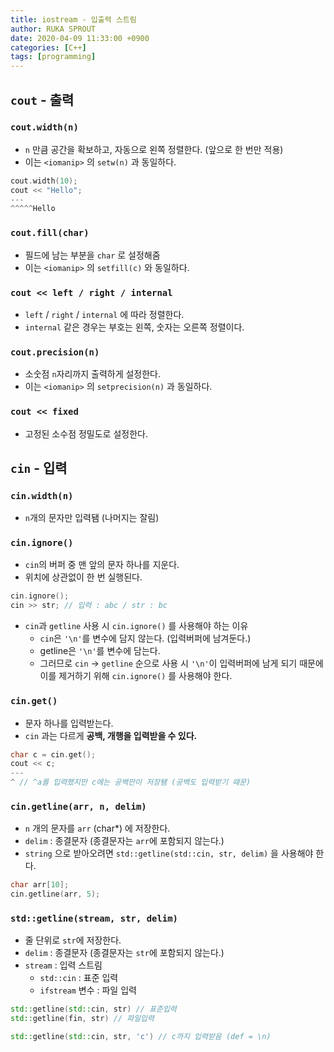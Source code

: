 ```yaml
---
title: iostream - 입출력 스트림
author: RUKA SPROUT
date: 2020-04-09 11:33:00 +0900
categories: [C++]
tags: [programming]
---
```

## `cout` - 출력
### `cout.width(n)`
- `n` 만큼 공간을 확보하고, 자동으로 왼쪽 정렬한다. (앞으로 한 번만 적용)
- 이는 `<iomanip>` 의 `setw(n)` 과 동일하다.
```cpp
cout.width(10);
cout << "Hello";
---
^^^^^Hello
```

### `cout.fill(char)`
- 필드에 남는 부분을 `char` 로 설정해줌
- 이는 `<iomanip>` 의 `setfill(c)` 와 동일하다.

### `cout << left / right / internal`
- `left` / `right` / `internal` 에 따라 정렬한다.
- `internal` 같은 경우는 부호는 왼쪽, 숫자는 오른쪽 정렬이다.

### `cout.precision(n)`
- 소숫점 `n`자리까지 출력하게 설정한다.
- 이는 `<iomanip>` 의 `setprecision(n)` 과 동일하다.

### `cout << fixed`
- 고정된 소수점 정밀도로 설정한다.

## `cin` - 입력

### `cin.width(n)`
- `n`개의 문자만 입력됌 (나머지는 잘림)

### `cin.ignore()`
- `cin`의 버퍼 중 맨 앞의 문자 하나를 지운다.
- 위치에 상관없이 한 번 실행된다.

```cpp
cin.ignore();
cin >> str; // 입력 : abc / str : bc
```

- `cin`과 `getline` 사용 시 `cin.ignore()` 를 사용해야 하는 이유
    - `cin`은 `'\n'`를 변수에 담지 않는다. (입력버퍼에 남겨둔다.)
    - getline은 `'\n'`를 변수에 담는다.
    - 그러므로 `cin` → `getline` 순으로 사용 시 `'\n'`이 입력버퍼에 남게 되기 때문에 이를 제거하기 위해 `cin.ignore()` 를 사용해야 한다.

### `cin.get()`
- 문자 하나를 입력받는다.
- `cin` 과는 다르게 **공백, 개행을 입력받을 수 있다.**

```cpp
char c = cin.get();
cout << c;
---
^ // ^a를 입력했지만 c에는 공백만이 저장됌 (공백도 입력받기 때문)
```

### `cin.getline(arr, n, delim)`
- `n` 개의 문자를 `arr` (char*) 에 저장한다.
- `delim` : 종결문자 (종결문자는 `arr`에 포함되지 않는다.)
- `string` 으로 받아오려면 `std::getline(std::cin, str, delim)` 을 사용해야 한다.

```cpp
char arr[10];
cin.getline(arr, 5);
```

### `std::getline(stream, str, delim)`
- 줄 단위로 `str`에 저장한다.
- `delim` : 종결문자 (종결문자는 `str`에 포함되지 않는다.)
- `stream` : 입력 스트림
    - `std::cin` : 표준 입력
    - `ifstream` 변수 : 파일 입력

```cpp
std::getline(std::cin, str) // 표준입력
std::getline(fin, str) // 파일입력

std::getline(std::cin, str, 'c') // c까지 입력받음 (def = \n)
```
